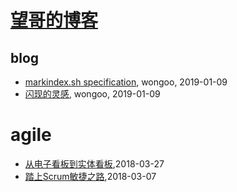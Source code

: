 # [望哥的博客](http://blog.sisopipo.com)

## blog
* [markindex.sh specification](/markindex), wongoo, 2019-01-09
* [闪现的灵感](/flash-idea), wongoo, 2019-01-09
# agile
* [从电子看板到实体看板](/2018/2018-03-27-from-elec-kanban-to-physc),2018-03-27
* [踏上Scrum敏捷之路](/2018/2018-02-14-scrum-guide),2018-03-07
